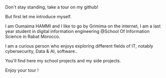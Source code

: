 Don't stay standing, take a tour on my github!


But first let me introduce myself. 


I am Oumaima HAMMI and I like to go by Grimima on the internet, I am a last year student in digital information engineering @School Of Information Science in Rabat Morocco. 


I am a curious person who enjoys exploring different fields of IT, notably cybersecurity, Data & AI, software..


You'll find here my school projects and my side projects.


Enjoy your tour ! 

